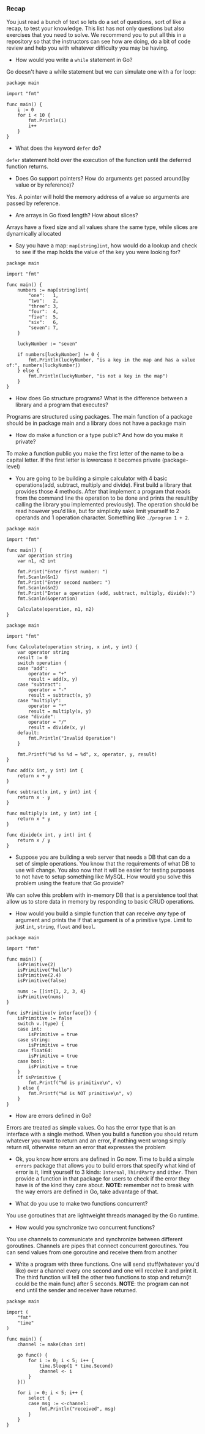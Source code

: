 ### Recap

You just read a bunch of text so lets do a set of questions, sort of like a recap, to test your knowledge. This list has not only questions but also exercises that you need to solve. We recommend you to put all this in a repository so that the instructors can see how are doing, do a bit of code review and help you with whatever difficulty you may be having.

- How would you write a `while` statement in Go?

Go doesn't have a while statement but we can simulate one with a for loop:

```golang
package main

import "fmt"

func main() {
	i := 0
	for i < 10 {
		fmt.Println(i)
		i++
	}
}
```

- What does the keyword `defer` do?

`defer` statement hold over the execution of the function until the deferred function returns.

- Does Go support pointers? How do arguments get passed around(by value or by reference)?

Yes. A pointer will hold the memory address of a value so arguments are passed by reference.

- Are arrays in Go fixed length? How about slices?

Arrays have a fixed size and all values share the same type, while slices are dynamically allocated

- Say you have a map: `map[string]int`, how would do a lookup and check to see if the map holds the value of the key you were looking for?

```golang
package main

import "fmt"

func main() {
	numbers := map[string]int{
		"one":   1,
		"two":   2,
		"three": 3,
		"four":  4,
		"five":  5,
		"six":   6,
		"seven": 7,
	}

	luckyNumber := "seven"

	if numbers[luckyNumber] != 0 {
		fmt.Println(luckyNumber, "is a key in the map and has a value of:", numbers[luckyNumber])
	} else {
		fmt.Println(luckyNumber, "is not a key in the map")
	}
}
```

- How does Go structure programs? What is the difference between a library and a program that executes?

Programs are structured using packages. The main function of a package should be in package main and a library does not have a package main

- How do make a function or a type public? And how do you make it private?

To make a function public you make the first letter of the name to be a capital letter. If the first letter is lowercase it becomes private (package-level)

- You are going to be building a simple calculator with 4 basic operations(add, subtract, multiply and divide). First build a library that provides those 4 methods. After that implement a program that reads from the command line the operation to be done and prints the result(by calling the library you implemented previously). The operation should be read however you'd like, but for simplicity sake limit yourself to 2 operands and 1 operation character. Something like `./program 1 + 2`.

```golang
package main

import "fmt"

func main() {
	var operation string
	var n1, n2 int

	fmt.Print("Enter first number: ")
	fmt.Scanln(&n1)
	fmt.Print("Enter second number: ")
	fmt.Scanln(&n2)
	fmt.Print("Enter a operation (add, subtract, multiply, divide):")
	fmt.Scanln(&operation)

	Calculate(operation, n1, n2)
}
```

```golang
package main

import "fmt"

func Calculate(operation string, x int, y int) {
	var operator string
	result := 0
	switch operation {
	case "add":
		operator = "+"
		result = add(x, y)
	case "subtract":
		operator = "-"
		result = subtract(x, y)
	case "multiply":
		operator = "*"
		result = multiply(x, y)
	case "divide":
		operator = "/"
		result = divide(x, y)
	default:
		fmt.Println("Invalid Operation")
	}

	fmt.Printf("%d %s %d = %d", x, operator, y, result)
}

func add(x int, y int) int {
	return x + y
}

func subtract(x int, y int) int {
	return x - y
}

func multiply(x int, y int) int {
	return x * y
}

func divide(x int, y int) int {
	return x / y
}
```

- Suppose you are building a web server that needs a DB that can do a set of simple operations. You know that the requirements of what DB to use will change. You also now that it will be easier for testing purposes to not have to setup something like MySQL. How would you solve this problem using the feature that Go provide?

We can solve this problem with in-memory DB that is a persistence tool that allow us to store data in memory by responding to basic CRUD operations.

- How would you build a simple function that can receive _any_ type of argument and prints the if that argument is of a primitive type. Limit to just `int`, `string`, `float` and `bool`.

```golang
package main

import "fmt"

func main() {
	isPrimitive(2)
	isPrimitive("hello")
	isPrimitive(2.4)
	isPrimitive(false)

	nums := []int{1, 2, 3, 4}
	isPrimitive(nums)
}

func isPrimitive(v interface{}) {
	isPrimitive := false
	switch v.(type) {
	case int:
		isPrimitive = true
	case string:
		isPrimitive = true
	case float64:
		isPrimitive = true
	case bool:
		isPrimitive = true
	}
	if isPrimitive {
		fmt.Printf("%d is primitive\n", v)
	} else {
		fmt.Printf("%d is NOT primitive\n", v)
	}
}
```

- How are errors defined in Go?

Errors are treated as simple values. Go has the error type that is an interface with a single method. When you build a function you should return whatever you want to return and an error, if nothing went wrong simply return nil, otherwise return an error that expresses the problem

- Ok, you know how errors are defined in Go now. Time to build a simple `errors` package that allows you to build errors that specify what kind of error is it, limit yourself to 3 kinds: `Internal`, `ThirdParty` and `Other`. Then provide a function in that package for users to check if the error they have is of the kind they care about. **NOTE**: remember not to break with the way errors are defined in Go, take advantage of that.

- What do you use to make two functions concurrent?

You use goroutines that are lightweight threads managed by the Go runtime.

- How would you synchronize two concurrent functions?

You use channels to communicate and synchronize between different goroutines. Channels are pipes that connect concurrent goroutines. You can send values from one goroutine and receive them from another

- Write a program with three functions. One will send stuff(whatever you'd like) over a channel every one second and one will receive it and print it. The third function will tell the other two functions to stop and return(it could be the main func) after 5 seconds. **NOTE**: the program can not end until the sender and receiver have returned.

```golang
package main

import (
	"fmt"
	"time"
)

func main() {
	channel := make(chan int)

	go func() {
		for i := 0; i < 5; i++ {
			time.Sleep(1 * time.Second)
			channel <- i
		}
	}()

	for i := 0; i < 5; i++ {
		select {
		case msg := <-channel:
			fmt.Println("received", msg)
		}
	}
}
```
